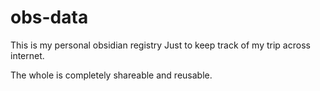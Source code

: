 # obs-data
This is my personal obsidian registry
Just to keep track of my trip across internet.

The whole is completely shareable and reusable.